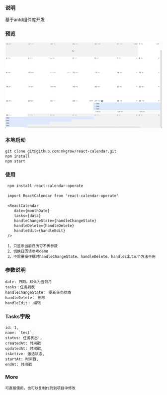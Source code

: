 ### 说明
基于antd组件库开发

### 预览

![日历](https://github.com/mkgrow/react-calendar/blob/master/view.gif?raw=true)

### 本地启动
```
git clone git@github.com:mkgrow/react-calendar.git
npm install
npm start

```

### 使用
```
 npm install react-calendar-operate
 
 import ReactCalendar from 'react-calendar-operate'
 
 <ReactCalendar
    date={monthDate}
    tasks={data}
    handleChangeState={handleChangeState}
    handleDelete={handleDelete}
    handleEdit={handleEdit}
 />
 
 1、只显示当前日历可不传参数
 2、切换日历请参考demo
 3、不需要操作框时handleChangeState、handleDelete、handleEdit三个方法不用

```

### 参数说明
```
date: 日期，默认为当前月
tasks：任务列表
handleChangeState： 更新任务状态
handleDelete： 删除
handleEdit： 编辑
```

### Tasks字段
```
id: 1,
name: `test`,
status: 任务状态',
createdAt: 时间戳
updatedAt: 时间戳,
isActive: 激活状态,
startAt: 时间戳,
endAt: 时间戳
```

### More

```
可直接使用，也可以复制代码到项目中修改
```